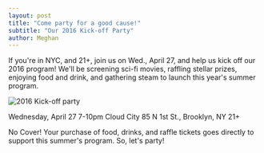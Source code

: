 ```yaml
---
layout: post
title: "Come party for a good cause!"
subtitle: "Our 2016 Kick-off Party"
author: Meghan
---
```

If you're in NYC, and 21+, join us on Wed., April 27, and help us kick off our 2016 program!
We'll be screening sci-fi movies, raffling stellar prizes, enjoying food and drink, and 
gathering steam to launch this year's summer program.

![2016 Kick-off party](http://octaviaproject.github.io/assets/img/photos/output_0lTP8F.gif)

Wednesday, April 27
7-10pm
Cloud City
85 N 1st St., Brooklyn, NY
21+

No Cover! Your purchase of food, drinks, and raffle tickets goes directly to support this 
summer's program. So, let's party!

